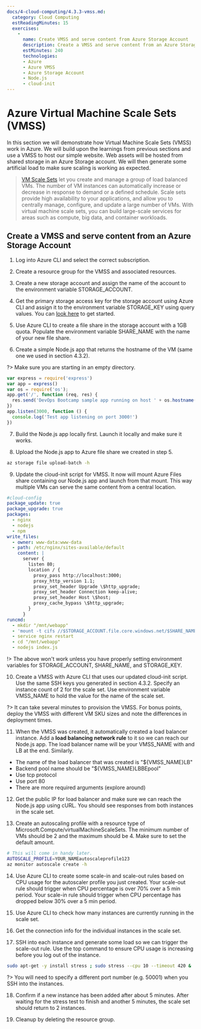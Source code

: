 ```yaml
---
docs/4-cloud-computing/4.3.3-vmss.md:
  category: Cloud Computing
  estReadingMinutes: 15
  exercises:
    -
      name: Create VMSS and serve content from Azure Storage Account
      description: Create a VMSS and serve content from an Azure Storage Account. Do this via the cli, deploying a simple node web app and provision the VM's with cloud-init.
      estMinutes: 240
      technologies:
      - Azure
      - Azure VMSS
      - Azure Storage Account
      - Node.js
      - cloud-init
---
```


# Azure Virtual Machine Scale Sets (VMSS)

In this section we will demonstrate how Virtual Machine Scale Sets (VMSS) work in Azure. We will build upon the learnings from previous sections and use a VMSS to host our simple website. Web assets will be hosted from shared storage in an Azure Storage account. We will then generate some artificial load to make sure scaling is working as expected.

> [VM Scale Sets](https://docs.microsoft.com/en-us/azure/virtual-machine-scale-sets/overview) let you create and manage a group of load balanced VMs. The number of VM instances can automatically increase or decrease in response to demand or a defined schedule. Scale sets provide high availability to your applications, and allow you to centrally manage, configure, and update a large number of VMs. With virtual machine scale sets, you can build large-scale services for areas such as compute, big data, and container workloads.

## Create a VMSS and serve content from an Azure Storage Account

1. Log into Azure CLI and select the correct subscription.

2. Create a resource group for the VMSS and associated resources.

3. Create a new storage account and assign the name of the account to the environment variable STORAGE_ACCOUNT.

4. Get the primary storage access key for the storage account using Azure CLI and assign it to the environment variable STORAGE_KEY using query values. You can [look here](https://docs.microsoft.com/en-us/cli/azure/storage/account?view=azure-cli-latest) to get started.

5. Use Azure CLI to create a file share in the storage account with a 1GB quota. Populate the environment variable SHARE_NAME with the name of your new file share.

6. Create a simple Node.js app that returns the hostname of the VM (same one we used in section 4.3.2). 

?> Make sure you are starting in an empty directory.

```js
var express = require('express')
var app = express()
var os = require('os');
app.get('/', function (req, res) {
  res.send('DevOps Bootcamp sample app running on host ' + os.hostname() + '!')
})
app.listen(3000, function () {
  console.log('Test app listening on port 3000!')
})
```

7. Build the Node.js app locally first. Launch it locally and make sure it works.

8. Upload the Node.js app to Azure file share we created in step 5.

```bash
az storage file upload-batch -h
```

9. Update the cloud-init script for VMSS. It now will mount Azure Files share containing our Node.js app and launch from that mount. This way multiple VMs can serve the same content from a central location.

```yaml
#cloud-config
package_update: true
package_upgrade: true
packages:
  - nginx
  - nodejs
  - npm
write_files:
  - owner: www-data:www-data
  - path: /etc/nginx/sites-available/default
    content: |
      server {
        listen 80;
        location / {
          proxy_pass http://localhost:3000;
          proxy_http_version 1.1;
          proxy_set_header Upgrade \$http_upgrade;
          proxy_set_header Connection keep-alive;
          proxy_set_header Host \$host;
          proxy_cache_bypass \$http_upgrade;
        }
      }
runcmd:
  - mkdir "/mnt/webapp"
  - 'mount -t cifs //$STORAGE_ACCOUNT.file.core.windows.net/$SHARE_NAME /mnt/webapp -o vers=3.0,username=$STORAGE_ACCOUNT,password=$STORAGE_KEY,dir_mode=0755,file_mode=0664'
  - service nginx restart
  - cd "/mnt/webapp"
  - nodejs index.js
```

!> The above won't work unless you have properly setting environment variables for STORAGE_ACCOUNT, SHARE_NAME, and STORAGE_KEY.

10. Create a VMSS with Azure CLI that uses our updated cloud-init script. Use the same SSH keys you generated in section 4.3.2. Specify an instance count of 2 for the scale set. Use environment variable VMSS_NAME to hold the value for the name of the scale set.

?> It can take several minutes to provision the VMSS. For bonus points, deploy the VMSS with different VM SKU sizes and note the differences in deployment times.

11. When the VMSS was created, it automatically created a load balancer instance. Add a **load balancing network rule** to it so we can reach our Node.js app. The load balancer name will be your VMSS_NAME with and LB at the end. Similarly.

- The name of the load balancer that was created is "${VMSS_NAME}LB"
- Backend pool name should be "${VMSS_NAME}LBBEpool"
- Use tcp protocol
- Use port 80
- There are more required arguments (explore around)

12. Get the public IP for load balancer and make sure we can reach the Node.js app using cURL. You should see responses from both instances in the scale set.

13. Create an autoscaling profile with a resource type of Microsoft.Compute/virtualMachineScaleSets. The minimum number of VMs should be 2 and the maximum should be 4. Make sure to set the default amount. 

```bash
# This will come in handy later.
AUTOSCALE_PROFILE=YOUR_NAMEautoscaleprofile123
az monitor autoscale create -h
```

14. Use Azure CLI to create some scale-in and scale-out rules based on CPU usage for the autoscaler profile you just created. Your scale-out rule should trigger when CPU percentage is over 70% over a 5 min period. Your scale-in rule should trigger when CPU percentage has dropped below 30% over a 5 min period.

15. Use Azure CLI to check how many instances are currently running in the scale set.

16. Get the connection info for the individual instances in the scale set.

17. SSH into each instance and generate some load so we can trigger the scale-out rule. Use the top command to ensure CPU usage is increasing before you log out of the instance.

```bash
sudo apt-get -y install stress ; sudo stress --cpu 10 --timeout 420 &
```

?> You will need to specify a different port number (e.g. 50001) when you SSH into the instances.

18. Confirm if a new instance has been added after about 5 minutes. After waiting for the stress test to finish and another 5 minutes, the scale set should return to 2 instances.

19. Cleanup by deleting the resource group.
